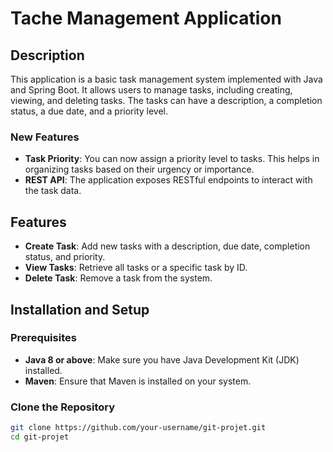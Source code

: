 # Tache Management Application

## Description

This application is a basic task management system implemented with Java and Spring Boot. It allows users to manage tasks, including creating, viewing, and deleting tasks. The tasks can have a description, a completion status, a due date, and a priority level.

### New Features

- **Task Priority**: You can now assign a priority level to tasks. This helps in organizing tasks based on their urgency or importance.
- **REST API**: The application exposes RESTful endpoints to interact with the task data. 

## Features

- **Create Task**: Add new tasks with a description, due date, completion status, and priority.
- **View Tasks**: Retrieve all tasks or a specific task by ID.
- **Delete Task**: Remove a task from the system.

## Installation and Setup

### Prerequisites

- **Java 8 or above**: Make sure you have Java Development Kit (JDK) installed.
- **Maven**: Ensure that Maven is installed on your system.

### Clone the Repository

```bash
git clone https://github.com/your-username/git-projet.git
cd git-projet
